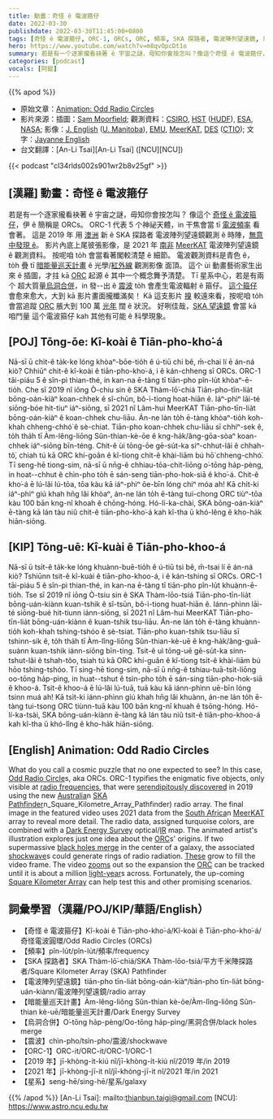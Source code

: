 ```yaml
---
title: 動畫：奇怪 ê 電波箍仔
date: 2022-03-30
publishdate: 2022-03-30T11:45:00+0800
tags: [奇怪 ê 電波箍仔, ORC-1, ORCs, ORC, 頻率, SKA 探路者, 電波陣列望遠鏡, 烏洞合併, 震波, SKA 望遠鏡, MeerKAT 電波陣列望遠鏡, MeerKAT, SKA, 星系]
hero: https://www.youtube.com/watch?v=m8qvOpcDt1o
summary: 若是有一个逐家攏看袂著 ê 宇宙之謎，毋知你會按怎叫？像這个奇怪 ê 電波箍仔，伊 ê 簡稱是 ORCs。
categories: [podcast]
vocals: [阿錕]
---
```


{{% apod %}}

- 原始文章：[Animation: Odd Radio Circles](https://apod.nasa.gov/apod/ap220330.html)
- 影片來源：插圖：[Sam Moorfield](https://sammoorfield.com/); 觀測資料：[CSIRO](https://www.csiro.au/), [HST](https://hubblesite.org/) ([HUDF](https://esahubble.org/images/heic0611b/)), [ESA](https://www.esa.int/), [NASA](https://www.nasa.gov/);
影像：[J. English](https://jayannecosmoscanvas.wordpress.com/) ([U. Manitoba](https://sci.umanitoba.ca/physics-astronomy/)), [EMU](http://emu-survey.org/), [MeerKAT](https://www.sarao.ac.za/science/meerkat/about-meerkat/), [DES](https://www.darkenergysurvey.org/collaboration-and-sponsors/) ([CTIO](https://noirlab.edu/public/programs/ctio/)); 文字：[Jayanne English](http://www2.physics.umanitoba.ca/u/english/)
- 台文翻譯：[An-Li Tsai][An-Li Tsai] ([NCU][NCU])

{{< podcast "cl34rlds002s901wr2b8v25gf" >}}

## [漢羅] 動畫：奇怪 ê 電波箍仔
若是有一个逐家攏看袂著 ê 宇宙之謎，毋知你會按怎叫？
像這个 [奇怪 ê 電波箍仔][Odd Radio Circle]，伊 ê 簡稱是 ORCs。
ORC-1 代表 5 个神祕天體，in 干焦會當 tī [電波頻率][radio frequencies] 看會著。
這是 2019 年 用 [澳洲][Australia] 新 ê SKA 探路者 電波陣列望遠鏡觀測 ê 時陣，[無意中發現 ê][serendipitously discovered]。
影片內底上尾彼張影像，是 2021 年 [南非][South Africa] [MeerKAT][MeerKAT] 電波陣列望遠鏡 ê 觀測資料。
按呢咱 to̍h 會當看著閣較清楚 ê 細節。
電波觀測資料是青色 ê，to̍h 疊 tī [暗能量巡天計畫][Dark Energy Survey] ê 光學/[紅外線][IR] 觀測影像 面頂。
這个 ùi 動畫藝術家生出來 ê 插圖，才拄 kā [ORC][ORC 1] 起源 ê 其中一个概念舞予清楚。
Tī 星系中心，若是有兩个 超大質量[烏洞合併][black holes merge]，in 發--出 ê [震波][shockwave] to̍h 會產生電波輻射 ê 箍仔。
[這个箍仔][These] 會愈來愈大，大到 kā 影片畫面攏櫼滿矣！
Kā 這支影片 [搝][zooms] 較遠來看，按呢咱 to̍h 會當追蹤 [ORC][ORC 2] 脹大到 100 萬 [光年][light-year] 闊 ê 狀況。
好咧佳哉，[SKA 望遠鏡][Square Kilometer Array] 會當 kā 咱鬥量 這个電波箍仔 kah 其他有可能 ê 科學現象。


## [POJ] Tōng-ōe: Kî-koài ê Tiān-pho-kho͘-á
Nā-sī ū chi̍t-ê ta̍k-ke lóng khòaⁿ-bōe-tio̍h ê ú-tiū chi bê, m̄-chai lí ē án-ná kiò?
Chhiūⁿ chit-ê kî-koài ê tiān-pho-kho͘-á, i ê kán-chheng sī ORCs.
ORC-1 tāi-piáu 5 ê sîn-pì thian-thé, in kan-na ē-tàng tī tiān-pho pîn-lu̍t khòaⁿ-ē-tio̍h.
Che sī 2019 nî iōng Ò-chiu sin ê SKA Thàm-lō͘-chiá Tiān-pho-tīn-lia̍t bōng-oán-kiàⁿ koan-chhek ê sî-chūn, bô-ì-tiong hoat-hiān ê.
Iáⁿ-phìⁿ lāi-té siōng-bóe hit-tiuⁿ iáⁿ-siōng, sī 2021 nî Lâm-hui MeerKAT Tiān-pho-tīn-lia̍t bōng-oán-kiàⁿ ê koan-chhek chu-liāu.
Án-ne lán to̍h ē-tàng khòaⁿ-tio̍h koh-khah chheng-chhó͘ ê sè-chiat.
Tiān-pho koan-chhek chu-liāu sī chhiⁿ-sek ê, to̍h tha̍h tī Àm-lêng-liōng Sûn-thian-kè-ōe ê kng-ha̍k/âng-gōa-sòaⁿ koan-chhek iáⁿ-siōng bīn-téng.
Chit-ê ùi tōng-ōe gē-su̍t-ka siⁿ-chhut-lâi ê chhah-tô͘, chiah tú kā ORC khí-goân ê kî-tiong chi̍t-ê khài-liām bú hō͘ chheng-chhó͘.
Tī seng-hē tiong-sim, nā-sī ū nn̄g-ê chhiau-tōa-chit-liōng o͘-tōng ha̍p-pèng, in hoat--chhut ê chìn-pho to̍h ē sán-seng tiān-pho-hok-siā ê kho͘-á.
Chit-ê kho͘-á ē lú-lâi lú-tōa, tōa kàu kā iáⁿ-phìⁿ ōe-bīn lóng chiⁿ móa ah!
Kā chi̍t-ki iáⁿ-phìⁿ giú khah hn̄g lâi khòaⁿ, án-ne lán to̍h ē-tàng tui-chong ORC tiùⁿ-tōa kàu 100 bān kng-nî khoah ê chōng-hóng.
Hó-lí-ka-chài, SKA bōng-oán-kiàⁿ ē-tàng kā lán tàu niû chit-ê tiān-pho-kho͘-á kah kî-tha ū khó-lêng ê kho-ha̍k hiān-siōng.

## [KIP] Tōng-uē: Kî-kuài ê Tiān-pho-khoo-á
Nā-sī ū tsi̍t-ê ta̍k-ke lóng khuànn-buē-tio̍h ê ú-tiū tsi bê, m̄-tsai lí ē án-ná kiò?
Tshiūnn tsit-ê kî-kuài ê tiān-pho-khoo-á, i ê kán-tshing sī ORCs.
ORC-1 tāi-piáu 5 ê sîn-pì thian-thé, in kan-na ē-tàng tī tiān-pho pîn-lu̍t khuànn-ē-tio̍h.
Tse sī 2019 nî iōng Ò-tsiu sin ê SKA Thàm-lōo-tsiá Tiān-pho-tīn-lia̍t bōng-uán-kiànn kuan-tshik ê sî-tsūn, bô-ì-tiong huat-hiān ê.
Iánn-phìnn lāi-té siōng-bué hit-tiunn iánn-siōng, sī 2021 nî Lâm-hui MeerKAT Tiān-pho-tīn-lia̍t bōng-uán-kiànn ê kuan-tshik tsu-liāu.
Án-ne lán to̍h ē-tàng khuànn-tio̍h koh-khah tshing-tshóo ê sè-tsiat.
Tiān-pho kuan-tshik tsu-liāu sī tshinn-sik ê, to̍h tha̍h tī Àm-lîng-liōng Sûn-thian-kè-uē ê kng-ha̍k/âng-guā-suànn kuan-tshik iánn-siōng bīn-tíng.
Tsit-ê uì tōng-uē gē-su̍t-ka sinn-tshut-lâi ê tshah-tôo, tsiah tú kā ORC khí-guân ê kî-tiong tsi̍t-ê khài-liām bú hōo tshing-tshóo.
Tī sing-hē tiong-sim, nā-sī ū nn̄g-ê tshiau-tuā-tsit-liōng oo-tōng ha̍p-pìng, in huat--tshut ê tsìn-pho to̍h ē sán-sing tiān-pho-hok-siā ê khoo-á.
Tsit-ê khoo-á ē lú-lâi lú-tuā, tuā kàu kā iánn-phìnn uē-bīn lóng tsinn muá ah!
Kā tsi̍t-ki iánn-phìnn giú khah hn̄g lâi khuànn, án-ne lán to̍h ē-tàng tui-tsong ORC tiùnn-tuā kàu 100 bān kng-nî khuah ê tsōng-hóng.
Hó-lí-ka-tsài, SKA bōng-uán-kiànn ē-tàng kā lán tàu niû tsit-ê tiān-pho-khoo-á kah kî-tha ū khó-lîng ê kho-ha̍k hiān-siōng.

## [English] Animation: Odd Radio Circles
What do you call a cosmic puzzle that no one expected to see?
In this case, [Odd Radio Circle][Odd Radio Circle]s, aka ORCs.
ORC-1 typifies the enigmatic five objects, only visible at [radio frequencies][radio frequencies], that were [serendipitously discovered][serendipitously discovered] in 2019 using the new [Australia][Australia]n [SKA Pathfinder][Australia]n_Square_Kilometre_Array_Pathfinder) radio array.
The final image in the featured video uses 2021 data from the [South Africa][South Africa]n [MeerKAT][MeerKAT] array to reveal more detail.
The radio data, assigned turquoise colors, are combined with a [Dark Energy Survey][Dark Energy Survey] optical/[IR][IR] map.
The animated artist's illustration explores just one idea about the [ORC][ORC 1]s' origins.
If two supermassive [black holes merge][black holes merge] in the center of a galaxy, the associated [shockwave][shockwave]s could generate rings of radio radiation.
[These][These] grow to fill the video frame.
The video [zooms][zooms] out so the expansion the [ORC][ORC 2] can be tracked until it is about a million [light-year][light-year]s across.
Fortunately, the up-coming [Square Kilometer Array][Square Kilometer Array] can help test this and other promising scenarios.

## 詞彙學習（漢羅/POJ/KIP/華語/English）
- 【奇怪 ê 電波箍仔】Kî-koài ê Tiān-pho-kho͘-á/Kî-koài ê Tiān-pho-kho͘-á/奇怪電波圓環/Odd Radio Circles (ORCs)
- 【頻率】pîn-lu̍t/pîn-lu̍t/頻率/frequency
- 【SKA 探路者】SKA Thàm-lō͘-chiá/SKA Thàm-lōo-tsiá/平方千米陣探路者/Square Kilometer Array (SKA) Pathfinder
- 【電波陣列望遠鏡】tiān-pho tīn-lia̍t bōng-oán-kiàⁿ/tiān-pho tīn-lia̍t bōng-uán-kiànn/電波陣列望遠鏡/radio array
- 【暗能量巡天計畫】Àm-lêng-liōng Sûn-thian kè-ōe/Àm-lîng-liōng Sûn-thian kè-uē/暗能量巡天計畫/Dark Energy Survey
- 【烏洞合併】O͘-tōng ha̍p-pèng/Oo-tōng ha̍p-pìng/黑洞合併/black holes merge
- 【震波】chìn-pho/tsìn-pho/震波/shockwave
- 【ORC-1】ORC-it/ORC-it/ORC-1/ORC-1
- 【2019 年】jī-khòng-i̍t-kiú nî/jī-khòng-i̍t-kiú nî/2019 年/in 2019
- 【2021 年】jī-khòng-jī-it nî/jī-khòng-jī-it nî/2021 年/in 2021
- 【星系】seng-hē/sing-hē/星系/galaxy

{{% /apod %}}
[An-Li Tsai]: mailto:thianbun.taigi@gmail.com
[NCU]: https://www.astro.ncu.edu.tw


[Odd Radio Circle]:https://en.wikipedia.org/wiki/Odd_radio_circle
[radio frequencies]:https://science.nasa.gov/ems/05_radiowaves
[serendipitously discovered]:https://ui.adsabs.harvard.edu/abs/2021PASA...38....3N/abstract
[Australia]:https://en.wikipedia.org/wiki/Australia
[SKA Pathfinder]:https://en.wikipedia.org/wiki/Australian_Square_Kilometre_Array_Pathfinder
[South Africa]:https://en.wikipedia.org/wiki/South_Africa
[MeerKAT]:https://www.sarao.ac.za/science/meerkat/
[Dark Energy Survey]:https://www.darkenergysurvey.org/the-des-project/overview/
[IR]:https://science.nasa.gov/ems/07_infraredwaves
[ORC 1]:https://www.syfy.com/syfy-wire/not-aliens-but-orcs-what-are-these-mysterious-giant-radio-rings-in-the-sky
[black holes merge]:https://apod.nasa.gov/apod/ap190414.html
[shockwave]:https://apod.nasa.gov/apod/ap110925.html
[These]:https://theconversation.com/odd-radio-circles-that-baffled-astronomers-are-likely-explosions-from-distant-galaxies-178290
[zooms]:https://www.rover.com/blog/wp-content/uploads/2019/07/51nbKlz5ssL.jpg
[ORC 2]:https://youtu.be/fTT3VE61jN8
[light-year]:https://spaceplace.nasa.gov/light-year/en/
[Square Kilometer Array]:https://www.skatelescope.org/history-of-the-skaproject/

